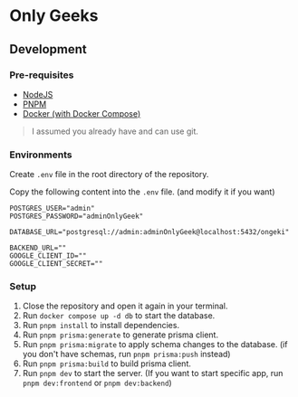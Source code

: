 # Only Geeks

## Development

### Pre-requisites

- [NodeJS](https://nodejs.org/en)
- [PNPM](https://pnpm.io/)
- [Docker (with Docker Compose)](https://www.docker.com/)

> I assumed you already have and can use git.

### Environments

Create `.env` file in the root directory of the repository.

Copy the following content into the `.env` file. (and modify it if you want)

```env
POSTGRES_USER="admin"
POSTGRES_PASSWORD="adminOnlyGeek"

DATABASE_URL="postgresql://admin:adminOnlyGeek@localhost:5432/ongeki"

BACKEND_URL=""
GOOGLE_CLIENT_ID=""
GOOGLE_CLIENT_SECRET=""
```

### Setup

1. Close the repository and open it again in your terminal.
2. Run `docker compose up -d db` to start the database.
3. Run `pnpm install` to install dependencies.
4. Run `pnpm prisma:generate` to generate prisma client.
5. Run `pnpm prisma:migrate` to apply schema changes to the database. (if you don't have schemas, run `pnpm prisma:push` instead)
6. Run `pnpm prisma:build` to build prisma client.
7. Run `pnpm dev` to start the server. (If you want to start specific app, run `pnpm dev:frontend` or `pnpm dev:backend`)
